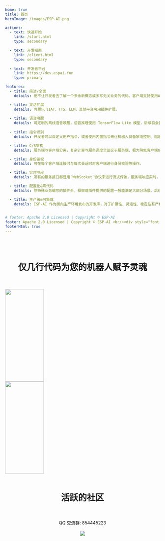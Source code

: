 ```yaml
---
home: true
title: 首页  
heroImage: /images/ESP-AI.png

actions:
  - text: 快速开始
    link: /start.html
    type: secondary

  - text: 开发指南
    link: /client.html
    type: secondary
    
  - text: 开发者平台
    link: https://dev.espai.fun
    type: primary

features:
  - title: 简洁/全面
    details: 绝不让开发者去了解一个多余新概念或多写无关业务的代码。客户端支持使用Ardunio、IDF(实现中)、PlatformIO等开发环境。

  - title: 灵活扩展
    details: 内置讯飞IAT、TTS、LLM，其他平台可用插件扩展。
  
  - title: 语音唤醒
    details: 可定制的离线语音唤醒，语音推理使用 TensorFlow Lite 模型，后续将会推出在线唤醒词生成服务。
 
  - title: 指令识别
    details: 开发者可以自定义用户指令，或者使用内置指令来让机器人具备家电控制、唱歌等功能

  - title: C/S架构
    details: 服务端与客户端分离，复杂计算与服务调度全部交于服务端，极大降低客户端成本，并可同时为N个客户端提供服务。

  - title: 身份鉴权
    details: 可在每个客户端连接时与每次会话时对客户端进行身份校验等操作。

  - title: 实时响应
    details: 所有的服务接口都是用`WebScoket`协议来进行流式传输，服务端响应实时。LLM 推理出的每一个字都能实时响应给用户。

  - title: 配置化&零代码
    details: 除特殊业务编写的插件外，框架或插件提供的配置一般能满足大部分场景。后续会提供配置生成服务，将会完全零代码。

  - title: 生产级&可集成
    details: ESP-AI 作为面向生产环境发布的开发库，对于扩展性、灵活性、稳定性有严格要求。并且可以很方便集成到现有项目。

 
# footer: Apache 2.0 Licensed | Copyright © ESP-AI 
footer: Apache 2.0 Licensed | Copyright © ESP-AI <br/><div style="font-size:12px;padding-top:12px;"><a style="color:#777;"  href="https://beian.miit.gov.cn/" target="_blank">黔ICP备2024030115号-2</a> <img style="width:16px;margin-left:14px;margin-bottom:-5px;padding-right:3px;" src="/images/beian.png"/><a href="https://beian.mps.gov.cn/#/query/webSearch?code=44030002004468" style="color:#777;"  rel="noreferrer" target="_blank">粤公网安备44030002004468</a></div>
footerHtml: true
--- 
```



<br/>
<br/>
<h1><center>仅几行代码为您的机器人赋予灵魂</center></h1>
<br/>
<br/>
<img src="/images/nodejs.png" width="50%" height="300px" />
<img src="/images/arduino.png" width="50%"  height="300px"/>



<br/>
<br/>
<h1><center>活跃的社区</center></h1>
<br/>
<br/>

<center>
QQ 交流群: 854445223 
</center> 
<br/>
<center>
<img src="/images/qq-grounp.png" />
</center> 
 
<!-- <div align="center">
  <a href="https://beian.miit.gov.cn/" target="_blank">黔ICP备2024030115号-2</a>
</div> -->